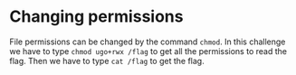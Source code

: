# Changing permissions

File permissions can be changed by the command `chmod`.
In this challenge we have to type `chmod ugo+rwx /flag` to get all the permissions to read the flag.
Then we have to type `cat /flag` to get the flag.
